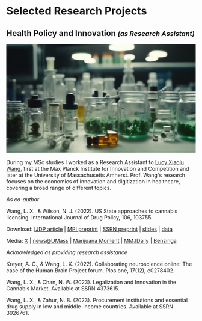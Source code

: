 # Selected Research Projects #
## Health Policy and Innovation  <small><i>(as Research Assistant)</i></small> ##
<a href="https://njwsn.github.io/pages/health-policy-innovation"> <img src="images/drugs-procurement-sd.png"/> </a>

During my MSc studies I worked as a Research Assistant to <a href="https://www.lucyxiaoluwang.com/">Lucy Xiaolu Wang</a>, first at the Max Planck Institute for Innovation and Competition and later at the University of Massachusetts Amherst. Prof. Wang's research focuses on the economics of innovation and digitization in healthcare, covering a broad range of different topics.

_As co-author_

Wang, L. X., & Wilson, N. J. (2022). US State approaches to cannabis licensing. International Journal of Drug Policy, 106, 103755.

Download: <a href="https://doi.org/10.1016/j.drugpo.2022.103755">IJDP article</a> | 
<a href="https://ssrn.com/abstract=4125055">MPI preprint</a> |
<a href="https://papers.ssrn.com/sol3/papers.cfm?abstract_id=3953347">SSRN preprint</a> |
<a href="https://www.lucyxiaoluwang.com/_files/ugd/b7b79b_d2b41812a8b049a09520f1434c5b5711.pdf">slides</a> |
<a href="https://github.com/LucyXiaoluWang/US_state_cannabis_licensing">data</a>

Media: <a href="https://twitter.com/LucyXiaolu_Wang/status/1536343474949083139">X</a> |
<a href="https://www.umass.edu/news/article/new-study-umass-amherst-researcher-examines-differing-state-approaches-cannabis">news@UMass</a> | 
<a href="https://www.marijuanamoment.net/doj-to-address-cannabis-in-days-ahead-ag-says-newsletter-june-17-2022/">Marijuana Moment</a> |
<a href="https://www.mmjdaily.com/article/9438717/us-new-study-examines-differing-state-approaches-to-cannabis-licensing/">MMJDaily</a> | 
<a href="https://www.benzinga.com/markets/cannabis/22/06/27834377/a-new-study-analyzes-u-s-state-approaches-to-cannabis-licensing">Benzinga</a> 


_Acknowledged as providing research assistance_

Kreyer, A. C., & Wang, L. X. (2022). Collaborating neuroscience online: The case of the Human Brain Project forum. Plos one, 17(12), e0278402.

Wang, L. X., & Chan, N. W. (2023). Legalization and Innovation in the Cannabis Market. Available at SSRN 4373615.

Wang, L. X., & Zahur, N. B. (2023). Procurement institutions and essential drug supply in low and middle-income countries. Available at SSRN 3926761.
